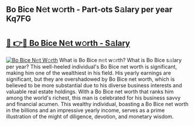 ## Bo Bice N𝚎t w𝚘rth - Part-ots S𝚊lary per year Kq7FG

# <h2><a href="http://gc3l55.nevu.top/?p=Bo+Bice">🔗 👉🔴 Bo Bice N𝚎t w𝚘rth - S𝚊lary</a></h2>

[![Bo Bice N𝚎t W𝚘rth](https://i.imgur.com/Oavwk0R.jpeg)](http://gc3l55.nevu.top/?p=Bo+Bice)
What is Bo Bice n𝚎t w𝚘rth? What is Bo Bice s𝚊lary per year?
This well-heeled individual's Bo Bice net worth is significant, making him one of the wealthiest in his field. His yearly earnings are significant, but they are overshadowed by Bo Bice net worth, which is believed to be more substantial due to his diverse business interests and valuable real estate holdings. With a Bo Bice net worth that ranks him among the world's richest, this man is celebrated for his business savvy and financial acumen. This wealthy individual, boasting a Bo Bice net worth in the billions and an impressive yearly income, serves as a prime illustration of the might of diligence, devotion, and monetary wisdom.
